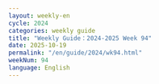 ```yaml
---
layout: weekly-en
cycle: 2024
categories: weekly guide
title: "Weekly Guide：2024-2025 Week 94"
date: 2025-10-19
permalink: "/en/guide/2024/wk94.html"
weekNum: 94
language: English
---
```

